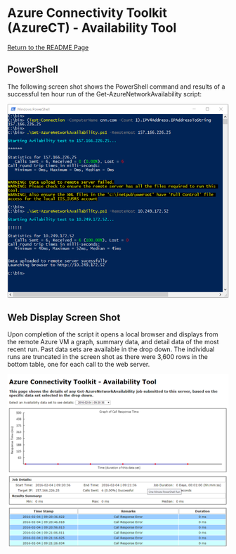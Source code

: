 # Azure Connectivity Toolkit (AzureCT) - Availability Tool

[Return to the README Page][HOME]

## PowerShell
The following screen shot shows the PowerShell command and results of a successful ten hour run of the Get-AzureNetworkAvailability script:

![0]

## Web Display Screen Shot
Upon completion of the script it opens a local browser and displays from the remote Azure VM a graph, summary data, and detail data of the most recent run. Past data sets are available in the drop down. The individual runs are truncated in the screen shot as there were 3,600 rows in the bottom table, one for each call to the web server.

![1]

<!--Image References-->
[0]: PowerShellTimeout.png "One Minute PowerShell Run"
[1]: DisplayTimeout.png "Web Server Display of Data Set"

<!--Link References-->
[HOME]: ../README.md